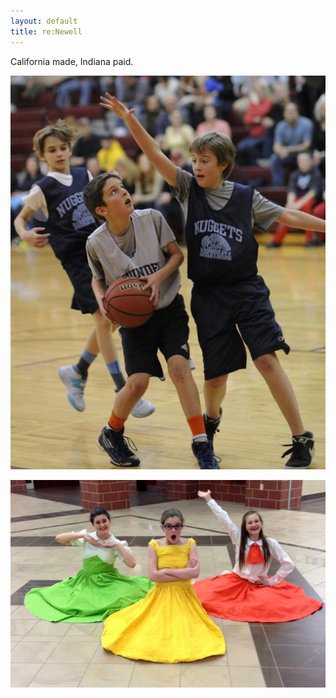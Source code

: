 ```yaml
---
layout: default
title: re:Newell
---
```


California made, Indiana paid.


![5th Grade Basketball](/images/B1.jpg)

![8th Grade Musical](/images/L1.jpg)



